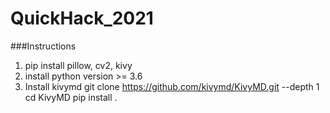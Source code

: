 # QuickHack_2021
###Instructions
1. pip install pillow, cv2, kivy
2. install python version >= 3.6
3. Install kivymd
    git clone https://github.com/kivymd/KivyMD.git --depth 1
    cd KivyMD
    pip install . 
